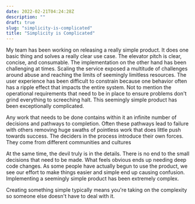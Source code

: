 ```yaml
---
date: 2022-02-21T04:24:28Z
description: ""
draft: true
slug: "simplicity-is-complicated"
title: "Simplicity is Complicated"
---
```



My team has been working on releasing a really simple product. It does one basic thing and solves a really clear use case. The elevator pitch is clear, concise, and consumable. The implementation on the other hand has been challenging at times. Scaling the service exposed a multitude of challenges around abuse and reaching the limits of seemingly limitless resources. The user experience has been difficult to constrain because one behavior often has a ripple effect that impacts the entire system. Not to mention the operational requirements that need to be in place to ensure problems don't grind everything to screeching halt. This seemingly simple product has been exceptionally complicated.

Any work that needs to be done contains within it an infinite number of decisions and pathways to completion. Often these pathways lead to failure with others removing huge swaths of pointless work that does little push towards success. The deciders in the process introduce their own forces. They come from different communities and cultures

At the same time, the devil truly is in the details. There is no end to the small decisions that need to be made. What feels obvious ends up needing deep code changes. As some people have actually begun to use the product, we see our effort to make things easier and simple end up causing confusion. Implementing a seemingly simple product has been extremely complex.

Creating something simple typically means you're taking on the complexity so someone else doesn't have to deal with it.
